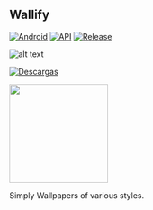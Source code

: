 ## Wallify


[![Android](https://img.shields.io/badge/Plataforma-Android-green.svg?color=%231a73e8style=for-the-badge)](https://www.android.com) [![API](https://img.shields.io/badge/API-21%2B-orange.svg?logo=android&style=for-the-badge)](https://developer.android.com/studio/releases/platforms)
[![Release](https://img.shields.io/github/v/release/popeye0013/Wallify?color=%231a73e8&style=for-the-badge)](https://github.com/popeye0013/Wallify/releases)

 
![alt text](https://raw.githubusercontent.com/popeye0013/Wallify/main/Resources/Avatars/wallifybanner.jpg)


[![Descargas](https://img.shields.io/github/downloads/popeye0013/Wallify/total?color=%231a73e8&label=Descargar&style=for-the-badge)](https://github.com/popeye0013/Wallify/releases)

<p align="vertical"><a href="https://paypal.me/popeye0013"><img src="https://github.com/aha999/DonateButtons/blob/1371730702589476cbd31790685ded66857a1f08/Paypal.png" width="175"></a></p>

Simply Wallpapers of various styles.
